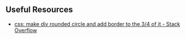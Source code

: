 ## Useful Resources

- [css: make div rounded circle and add border to the 3/4 of it - Stack Overflow](https://stackoverflow.com/questions/38061969/css-make-div-rounded-circle-and-add-border-to-the-3-4-of-it)
